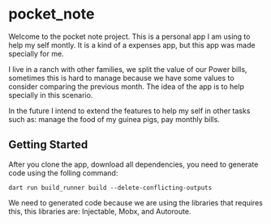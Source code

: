 # pocket_note

Welcome to the pocket note project. This is a personal app I am using to help my self montly. It is a kind of a expenses app, but this app was made specially for me.

I live in a ranch with other families, we  split the value of our Power bills, sometimes this is hard to manage because we have some values to consider comparing the previous month. The idea of the app is to help specially in this scenario.

In the future I intend to extend the features to help my self in other tasks such as: manage the food of my guinea pigs, pay monthly bills.

## Getting Started

After you clone the app, download all dependencies, you need to generate code using the folling command:

```dart run build_runner build --delete-conflicting-outputs```

We need to generated code because we are using the libraries that requires this, this libraries are: Injectable, Mobx, and Autoroute.

